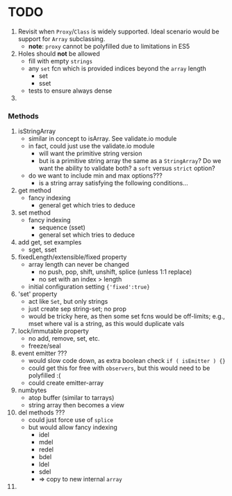 TODO
====

1. Revisit when `Proxy`/`Class` is widely supported. Ideal scenario would be support for `Array` subclassing.
	-	__note__: `proxy` cannot be polyfilled due to limitations in ES5
2. Holes should __not__ be allowed
	-	fill with empty `strings`
	-	any `set` fcn which is provided indices beyond the `array` length
		-	set
		-	sset
	-	tests to ensure always dense
3.


### Methods

1. isStringArray
	-	similar in concept to isArray. See validate.io module
	-	in fact, could just use the validate.io module
		-	will want the primitive string version
		-	but is a primitive string array the same as a `StringArray`? Do we want the ability to validate both? a `soft` versus `strict` option?
	-	do we want to include min and max options???
		-	is a string array satisfying the following conditions...
2. get method
	-	fancy indexing
		-	general get which tries to deduce
3. set method
	-	fancy indexing
		-	sequence (sset)
		-	general set which tries to deduce
4. add get, set examples
	-	sget, sset
5. fixedLength/extensible/fixed property
	-	array length can never be changed
		-	no push, pop, shift, unshift, splice (unless 1:1 replace)
		-	no set with an index > length
	-	initial configuration setting `{'fixed':true}`
6. 'set' property
	-	act like `Set`, but only strings
	-	just create sep string-set; no prop
	-	would be tricky here, as then some set fcns would be off-limits; e.g., mset where val is a string, as this would duplicate vals
7. lock/immutable property
	-	no add, remove, set, etc.
	-	freeze/seal
8. event emitter ???
	-	would slow code down, as extra boolean check `if ( isEmitter ) {}`
	-	could get this for free with `observers`, but this would need to be polyfilled :(
	-	could create emitter-array
9. numbytes
	-	atop buffer (similar to tarrays)
	-	string array then becomes a view
10. del methods ???
	-	could just force use of `splice`
	-	but would allow fancy indexing
		-	idel
		-	mdel
		-	redel
		-	bdel
		-	ldel
		-	sdel
		-	=> copy to new internal `array`
11. 

